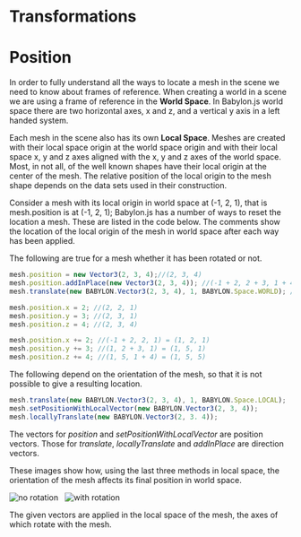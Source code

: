 # Transformations
# Position
In order to fully understand all the ways to locate a mesh in the scene we need to know about frames of reference. When creating a world in a scene we are using a frame of reference in the **World Space**. In Babylon.js world space there are two horizontal axes, x and z, and a vertical y axis in a left handed system.

Each mesh in the scene also has its own **Local Space**.  Meshes are created with their local space origin at the world space origin and with their local space x, y and z axes aligned with the x, y and z axes of the world space. Most, in not all, of the well known shapes have their local origin at the center of the mesh. The relative position of the local origin to the mesh shape depends on the data sets used in their construction.

Consider a mesh with its local origin in world space at (-1, 2, 1), that is mesh.position is at (-1, 2, 1);
Babylon.js has a number of ways to reset the location a mesh. These are listed in the code below. The comments show the location of the local origin of the mesh in world space after each way has been applied.

The following are true for a mesh whether it has been rotated or not.

```javascript
mesh.position = new Vector3(2, 3, 4);//(2, 3, 4)
mesh.position.addInPlace(new Vector3(2, 3, 4)); //(-1 + 2, 2 + 3, 1 + 4) = (1, 5, 5)
mesh.translate(new BABYLON.Vector3(2, 3, 4), 1, BABYLON.Space.WORLD); //(-1 + 2, 2 + 3, 1 + 4) = (1, 5, 5)
```

```javascript
mesh.position.x = 2; //(2, 2, 1)
mesh.position.y = 3; //(2, 3, 1)
mesh.position.z = 4; //(2, 3, 4)
```

```javascript
mesh.position.x += 2; //(-1 + 2, 2, 1) = (1, 2, 1)
mesh.position.y += 3; //(1, 2 + 3, 1) = (1, 5, 1)
mesh.position.z += 4; //(1, 5, 1 + 4) = (1, 5, 5)
```

The following depend on the orientation of the mesh, so that it is not possible to give a resulting location.

```javascript
mesh.translate(new BABYLON.Vector3(2, 3, 4), 1, BABYLON.Space.LOCAL);
mesh.setPositionWithLocalVector(new BABYLON.Vector3(2, 3, 4));
mesh.locallyTranslate(new BABYLON.Vector3(2, 3. 4));
```
The vectors for *position* and *setPositionWithLocalVector* are position vectors. Those for *translate*, *locallyTranslate* and *addInPlace* are direction vectors.

These images show how, using the last three methods in local space, the orientation of the mesh affects its final position in world space.

![no rotation](/img/getstarted/translate1.png)&nbsp;&nbsp;&nbsp;![with rotation](/img/getstarted/translate2.png)

The given vectors are applied in the local space of the mesh, the axes of which rotate with the mesh.
